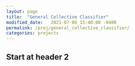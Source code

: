 ```yaml
---
layout: page
title:  "General Collective Classifier"
modified_date:   2021-07-06 15:40:00 -0400
permalink: /proj/general_collective_classifier/
categories: projects
---
```


## Start at header 2
